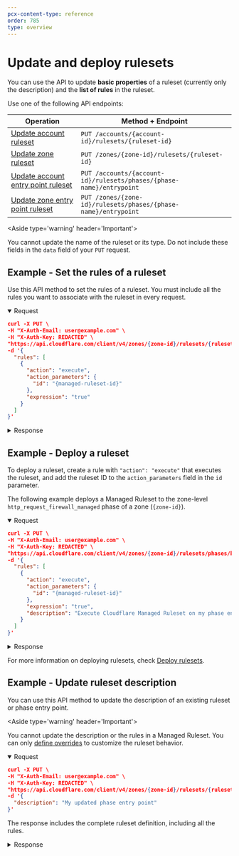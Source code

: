 ```yaml
---
pcx-content-type: reference
order: 785
type: overview
---
```


# Update and deploy rulesets

You can use the API to update **basic properties** of a ruleset (currently only the description) and the **list of rules** in the ruleset.

Use one of the following API endpoints:

| Operation | Method + Endpoint |
|-----------|-------------------|
| [Update account ruleset][ur-account] | `PUT /accounts/{account-id}/rulesets/{ruleset-id}` |
| [Update zone ruleset][ur-zone] | `PUT /zones/{zone-id}/rulesets/{ruleset-id}` |
| [Update account entry point ruleset][uep-account] | `PUT /accounts/{account-id}/rulesets/phases/{phase-name}/entrypoint` |
| [Update zone entry point ruleset][uep-zone] | `PUT /zones/{zone-id}/rulesets/phases/{phase-name}/entrypoint` |

[ur-account]: https://api.cloudflare.com/#account-rulesets-update-account-ruleset

[ur-zone]: https://api.cloudflare.com/#zone-rulesets-update-a-zone-ruleset

[uep-account]: https://api.cloudflare.com/#account-rulesets-update-entrypoint-ruleset

[uep-zone]: https://api.cloudflare.com/#zone-rulesets-update-entrypoint-ruleset

\<Aside type='warning' header='Important'>

You cannot update the name of the ruleset or its type. Do not include these fields in the `data` field of your `PUT` request.

</Aside>

## Example - Set the rules of a ruleset

Use this API method to set the rules of a ruleset. You must include all the rules you want to associate with the ruleset in every request.

<details open>
<summary>Request</summary>
<div>

```json
curl -X PUT \
-H "X-Auth-Email: user@example.com" \
-H "X-Auth-Key: REDACTED" \
"https://api.cloudflare.com/client/v4/zones/{zone-id}/rulesets/{ruleset-id}" \
-d '{
  "rules": [
    {
      "action": "execute",
      "action_parameters": {
        "id": "{managed-ruleset-id}"
      },
      "expression": "true"
    }
  ]
}'
```

</div>
</details>

<details>
<summary>Response</summary>
<div>

```json
{
  "result": {
    "id": "{ruleset-id}",
    "name": "Zone-level phase entry point",
    "description": "This ruleset executes a Managed Ruleset.",
    "kind": "zone",
    "version": "4",
    "rules": [
      {
        "id": "{rule-id}",
        "version": "2",
        "action": "execute",
        "expression": "true",
        "action_parameters": {
          "id": "{managed-ruleset-id}"
        },
        "last_updated": "2021-03-17T15:42:37.917815Z"
      }
    ],
    "last_updated": "2021-03-17T15:42:37.917815Z",
    "phase": "http_request_firewall_managed"
  },
  "success": true,
  "errors": [],
  "messages": []
}
```

</div>
</details>

## Example - Deploy a ruleset

To deploy a ruleset, create a rule with `"action": "execute"` that executes the ruleset, and add the ruleset ID to the `action_parameters` field in the `id` parameter.

The following example deploys a Managed Ruleset to the zone-level `http_request_firewall_managed` phase of a zone (`{zone-id}`).

<details open>
<summary>Request</summary>
<div>

```json
curl -X PUT \
-H "X-Auth-Email: user@example.com" \
-H "X-Auth-Key: REDACTED" \
"https://api.cloudflare.com/client/v4/zones/{zone-id}/rulesets/phases/http_request_firewall_managed/entrypoint" \
-d '{
  "rules": [
    {
      "action": "execute",
      "action_parameters": {
        "id": "{managed-ruleset-id}"
      },
      "expression": "true",
      "description": "Execute Cloudflare Managed Ruleset on my phase entry point"
    }
  ]
}'
```

</div>
</details>

<details>
<summary>Response</summary>
<div>

```json
{
  "result": {
    "id": "{phase-ruleset-id}",
    "name": "Zone-level phase entry point",
    "description": "",
    "kind": "zone",
    "version": "4",
    "rules": [
      {
        "id": "{rule-id-1}",
        "version": "1",
        "action": "execute",
        "action_parameters": {
          "id": "{managed-ruleset-id}",
          "version": "latest"
        },
        "expression": "true",
        "description": "Execute Cloudflare Managed Ruleset on my phase entry point",
        "last_updated": "2021-03-21T11:02:08.769537Z",
        "ref": "{rule-ref-1}",
        "enabled": true
      }
    ],
    "last_updated": "2021-03-21T11:02:08.769537Z",
    "phase": "http_request_firewall_managed"
  },
  "success": true,
  "errors": [],
  "messages": []
}
```

</div>
</details>

For more information on deploying rulesets, check [Deploy rulesets](/basic-operations/deploy-rulesets).

## Example - Update ruleset description

You can use this API method to update the description of an existing ruleset or phase entry point.

\<Aside type='warning' header='Important'>

You cannot update the description or the rules in a Managed Ruleset. You can only [define overrides](/managed-rulesets/override-managed-ruleset) to customize the ruleset behavior.

</Aside>

<details open>
<summary>Request</summary>
<div>

```json
curl -X PUT \
-H "X-Auth-Email: user@example.com" \
-H "X-Auth-Key: REDACTED" \
"https://api.cloudflare.com/client/v4/zones/{zone-id}/rulesets/{ruleset-id}" \
-d '{ 
  "description": "My updated phase entry point"
}'
```

</div>
</details>

The response includes the complete ruleset definition, including all the rules.

<details>
<summary>Response</summary>
<div>

```json
{
  "result": {
    "id": "{ruleset-id}",
    "name": "Zone entry point",
    "description": "My updated phase entry point",
    "kind": "zone",
    "version": "4",
    "rules": [
      // (...)
    ],
    "last_updated": "2021-03-30T10:49:11.006109Z",
    "phase": "http_request_firewall_managed"
  },
  "success": true,
  "errors": [],
  "messages": []
}
```

</div>
</details>
